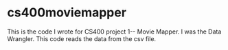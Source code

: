 # cs400moviemapper
This is the code I wrote for CS400 project 1-- Movie Mapper. I was the Data Wrangler. This code reads the data from the csv file.
